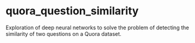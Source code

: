 # quora_question_similarity
Exploration of deep neural networks to solve the problem of detecting the similarity of two questions on a Quora dataset.
